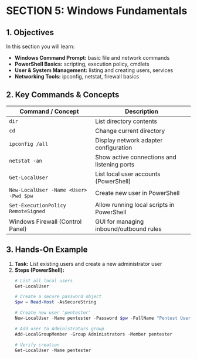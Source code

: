 # SECTION 5: Windows Fundamentals

## 1. Objectives
In this section you will learn:
- **Windows Command Prompt:** basic file and network commands  
- **PowerShell Basics:** scripting, execution policy, cmdlets  
- **User & System Management:** listing and creating users, services  
- **Networking Tools:** ipconfig, netstat, firewall basics  

## 2. Key Commands & Concepts

| Command / Concept                 | Description                                              |
|-----------------------------------|----------------------------------------------------------|
| `dir`                             | List directory contents                                  |
| `cd`                              | Change current directory                                 |
| `ipconfig /all`                   | Display network adapter configuration                    |
| `netstat -an`                     | Show active connections and listening ports              |
| `Get-LocalUser`                   | List local user accounts (PowerShell)                    |
| `New-LocalUser -Name <User> -Pwd $pw` | Create new user in PowerShell                       |
| `Set-ExecutionPolicy RemoteSigned`| Allow running local scripts in PowerShell                |
| Windows Firewall (Control Panel)  | GUI for managing inbound/outbound rules                  |

## 3. Hands-On Example

1. **Task:** List existing users and create a new administrator user  
2. **Steps (PowerShell):**  
   ```powershell
   # List all local users
   Get-LocalUser

   # Create a secure password object
   $pw = Read-Host -AsSecureString

   # Create new user 'pentester'
   New-LocalUser -Name pentester -Password $pw -FullName "Pentest User"

   # Add user to Administrators group
   Add-LocalGroupMember -Group Administrators -Member pentester

   # Verify creation
   Get-LocalUser -Name pentester
